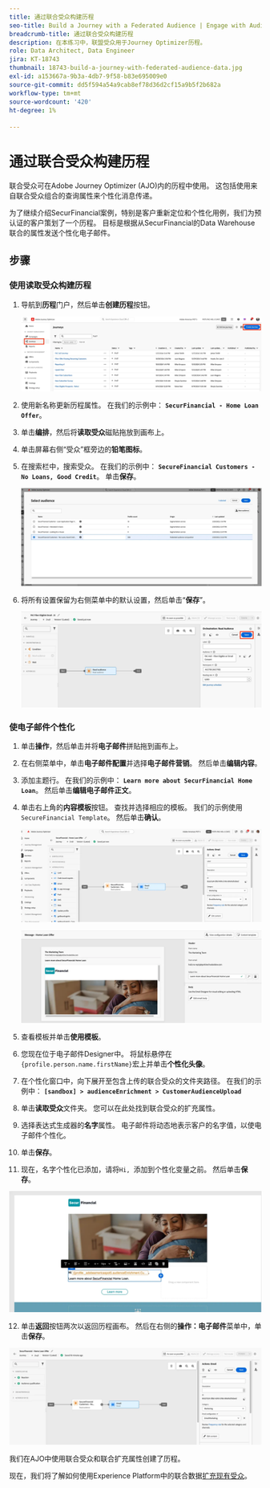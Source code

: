 ```yaml
---
title: 通过联合受众构建历程
seo-title: Build a Journey with a Federated Audience | Engage with Audiences from your Data Warehouse using Federated Audience Composition
breadcrumb-title: 通过联合受众构建历程
description: 在本练习中，联盟受众用于Journey Optimizer历程。
role: Data Architect, Data Engineer
jira: KT-18743
thumbnail: 18743-build-a-journey-with-federated-audience-data.jpg
exl-id: a153667a-9b3a-4db7-9f58-b83e695009e0
source-git-commit: dd5f594a54a9cab8ef78d36d2cf15a9b5f2b682a
workflow-type: tm+mt
source-wordcount: '420'
ht-degree: 1%

---
```


# 通过联合受众构建历程

联合受众可在Adobe Journey Optimizer (AJO)内的历程中使用。 这包括使用来自联合受众组合的查询属性来个性化消息传递。

为了继续介绍SecurFinancial案例，特别是客户重新定位和个性化用例，我们为预认证的客户策划了一个历程。 目标是根据从SecurFinancial的Data Warehouse联合的属性发送个性化电子邮件。

## 步骤

### 使用读取受众构建历程

1. 导航到&#x200B;**历程**&#x200B;门户，然后单击&#x200B;**创建历程**&#x200B;按钮。

   ![创建历程](assets/create-journey.png)

2. 使用新名称更新历程属性。 在我们的示例中： **`SecurFinancial - Home Loan Offer`**。

3. 单击&#x200B;**编排**，然后将&#x200B;**读取受众**&#x200B;磁贴拖放到画布上。

4. 单击屏幕右侧“受众”框旁边的&#x200B;**铅笔图标**。

5. 在搜索栏中，搜索受众。 在我们的示例中： **`SecureFinancial Customers - No Loans, Good Credit`**。 单击&#x200B;**保存**。

   ![创建历程](assets/select-audience.png)

6. 将所有设置保留为右侧菜单中的默认设置，然后单击“**保存**”。

   ![save-audience-settings](assets/save-audience-settings.png)

### 使电子邮件个性化

1. 单击&#x200B;**操作**，然后单击并将&#x200B;**电子邮件**&#x200B;拼贴拖到画布上。

2. 在右侧菜单中，单击&#x200B;**电子邮件配置**&#x200B;并选择&#x200B;**电子邮件营销**。 然后单击&#x200B;**编辑内容**。

3. 添加主题行。 在我们的示例中： **`Learn more about SecurFinancial Home Loan`**。 然后单击&#x200B;**编辑电子邮件正文**。

4. 单击右上角的&#x200B;**内容模板**&#x200B;按钮。 查找并选择相应的模板。 我们的示例使用`SecureFinancial Template`。 然后单击&#x200B;**确认**。

   ![journey-email-config](assets/journey-email-config.png)

   ![journey-email-confirm](assets/journey-email-confirm.png)

5. 查看模板并单击&#x200B;**使用模板**。

6. 您现在位于电子邮件Designer中。 将鼠标悬停在`{profile.person.name.firstName}`宏上并单击&#x200B;**个性化头像**。

7. 在个性化窗口中，向下展开至包含上传的联合受众的文件夹路径。 在我们的示例中： **`[sandbox] > audienceEnrichment > CustomerAudienceUpload`**

8. 单击&#x200B;**读取受众**&#x200B;文件夹。 您可以在此处找到联合受众的扩充属性。

9. 选择表达式生成器的&#x200B;**名字**&#x200B;属性。 电子邮件将动态地表示客户的名字值，以使电子邮件个性化。

10. 单击&#x200B;**保存**。

11. 现在，名字个性化已添加，请将`Hi, `添加到个性化变量之前。 然后单击&#x200B;**保存**。

   ![journey-email-save](assets/journey-email-save.png)

12. 单击&#x200B;**返回**&#x200B;按钮两次以返回历程画布。 然后在右侧的&#x200B;**操作：电子邮件**&#x200B;菜单中，单击&#x200B;**保存**。

   ![save-final-journey](assets/save-final-journey.png)

我们在AJO中使用联合受众和联合扩充属性创建了历程。

现在，我们将了解如何使用Experience Platform中的联合数据[扩充现有受众](federated-audience-composition.md)。
